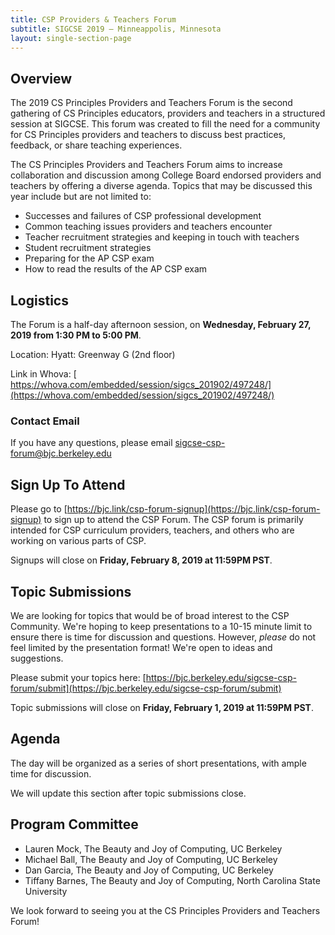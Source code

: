 ```yaml
---
title: CSP Providers & Teachers Forum
subtitle: SIGCSE 2019 — Minneappolis, Minnesota
layout: single-section-page
---
```


## Overview
The 2019 CS Principles Providers and Teachers Forum is the second gathering of CS Principles educators, providers and teachers in a structured session at SIGCSE. This forum was created to fill the need for a community for CS Principles providers and teachers to discuss best practices, feedback, or share teaching experiences.

The CS Principles Providers and Teachers Forum aims to increase collaboration and discussion among College Board endorsed providers and teachers by offering a diverse agenda. Topics that may be discussed this year include but are not limited to:

* Successes and failures of CSP professional development
* Common teaching issues providers and teachers encounter
* Teacher recruitment strategies and keeping in touch with teachers
* Student recruitment strategies
* Preparing for the AP CSP exam
* How to read the results of the AP CSP exam

## Logistics

The Forum is a half-day afternoon session, on **<time>Wednesday, February 27, 2019 from 1:30 PM to 5:00 PM</time>**.

Location: Hyatt: Greenway G (2nd floor)

Link in Whova: [ https://whova.com/embedded/session/sigcs_201902/497248/](https://whova.com/embedded/session/sigcs_201902/497248/)

### Contact Email
If you have any questions, please email [sigcse-csp-forum@bjc.berkeley.edu](mailto:sigcse-csp-forum@bjc.berkeley.edu)

## Sign Up To Attend
Please go to [https://bjc.link/csp-forum-signup](https://bjc.link/csp-forum-signup) to sign up to attend the CSP Forum. The CSP forum is primarily intended for CSP curriculum providers, teachers, and others who are working on various parts of CSP.

Signups will close on **Friday, February 8, 2019 at 11:59PM PST**.

## Topic Submissions

We are looking for topics that would be of broad interest to the CSP Community. We're hoping to keep presentations to a 10-15 minute limit to ensure there is time for discussion and questions. However, _please_ do not feel limited by the presentation format! We're open to ideas and suggestions.

Please submit your topics here: [https://bjc.berkeley.edu/sigcse-csp-forum/submit](https://bjc.berkeley.edu/sigcse-csp-forum/submit)

Topic submissions will close on **Friday, February 1, 2019 at 11:59PM PST**.

## Agenda

The day will be organized as a series of short presentations, with ample time for discussion.

We will update this section after topic submissions close.

<!--

<br>

<table class="table table-striped table-bordered">
  <caption class="sr-only">Session Times and Titles</caption>
  <thead>
    <tr>
      <th scope="col">Time</th>
      <th scope="col">Description</th>
    </tr>
  </thead>
  <tbody>
  <tr>
    <td>8:00 - 8:30 AM</td>
    <td>Breakfast</td>
  </tr>
  <tr>
    <td>8:30 - 8:35 AM</td>
    <td>Welcome &amp; Introductions</td>
  </tr>
  <!-- <tr>
    <td colspan="2"><strong>CS Principles Program and Progress Overview</strong></td>
  </tr>
  <tr>
    <td>8:35 - 8:50 AM</td>
    <td></td>
  </tr>
  <tr>
    <td>8:50 - 9:05 AM</td>
    <td></td>
  </tr>
  <tr>
    <td>9:05 - 9:15 AM</td>
    <td></td>
  </tr>
  <!-- <tr>
    <td colspan="2"><strong>PD Best Practices</strong></td>
  </tr>
  <tr>
    <td>9:15 - 9:25 AM</td>
    <td></td>
  </tr>
  <tr>
    <td>9:25 - 9:35 AM</td>
    <td></td>
  </tr>
  <tr>
    <td>9:35 - 9:45 AM</td>
    <td></td>
  </tr>
  <tr>
    <td>9:45 - 10:00 AM</td>
    <td></td>
  </tr>
  <tr>
    <td>10:00 - 10:10 AM</td>
    <td>Break</td>
  </tr>
  <!-- <tr>
    <td colspan="2"><strong>Recruitment Lightning Talks</strong></td>
  </tr>
  <tr>
    <td>10:10 - 10:15 AM</td>
    <td></td>
  </tr>
  <tr>
    <td>10:15 - 10:20 AM</td>
    <td></td>
  </tr>
  <tr>
    <td>10:20 - 10:25 AM</td>
    <td></td>
  </tr>
  <tr>
    <td>10:25 - 10:30 AM</td>
    <td></td>
  </tr>
  <tr>
    <td>10:30 - 10:35 AM</td>
    <td></td>
  </tr>
  <tr>
    <td>10:35 - 10:40 AM</td>
    <td></td>
  </tr>
  <tr>
    <td>10:40 - 10:55 AM</td>
    <td></td>
  </tr>
  <tr>
    <td>10:55 - 11:05 AM</td>
    <td>Break</td>
  </tr>
  <!-- <tr>
    <td colspan="2"><strong>Teacher Needs</strong></td>
  </tr>
  <tr>
    <td>11:05 - 11:15 AM</td>
    <td></td>
  </tr>
  <tr>
    <td>11:15 - 11:25 AM</td>
    <td>/td>
  </tr>
  <tr>
    <td>11:25 - 11:35 AM</td>
    <td></td>
  </tr>
  <tr>
    <td>11:35 - 11:45 AM</td>
    <td></td>
  </tr>
  <tr>
    <td>11:45 - 11:50 AM</td>
    <td></td>
  </tr>
  <!-- <tr>
    <td colspan="2"><strong>AP CS Principles Exam</strong></td>
  </tr>
  <tr>
    <td>11:50 - 12:05 PM</td>
    <td></td>
  </tr>
  <tr>
    <td>12:05 - 12:30 PM</td>
    <td></td>
  </tr>
  <tr>
    <td>12:30 PM</td>
    <td>Close</td>
  </tr>
  </tbody>
</table>
-->

## Program Committee

* Lauren Mock, The Beauty and Joy of Computing, UC Berkeley
* Michael Ball, The Beauty and Joy of Computing, UC Berkeley
* Dan Garcia, The Beauty and Joy of Computing, UC Berkeley
* Tiffany Barnes, The Beauty and Joy of Computing, North Carolina State University

We look forward to seeing you at the CS Principles Providers and Teachers Forum!
